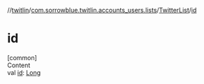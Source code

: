 //[twitlin](../../index.md)/[com.sorrowblue.twitlin.accounts_users.lists](../index.md)/[TwitterList](index.md)/[id](id.md)



# id  
[common]  
Content  
val [id](id.md): [Long](https://kotlinlang.org/api/latest/jvm/stdlib/kotlin/-long/index.html)  



